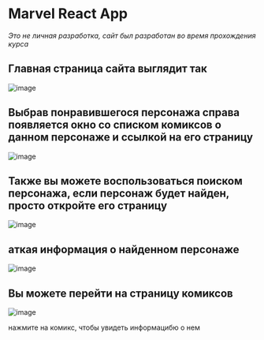 # Marvel React App

*Это не личная разработка, сайт был разработан во время прохождения курса*

## Главная страница сайта выглядит так

![image](https://github.com/2Drotz/MarvelApp/assets/50268595/19e53814-c9eb-4e83-be65-99c4cc13e309)

## Выбрав понравившегося персонажа справа появляется окно со списком комиксов о данном персонаже и ссылкой на его страницу

![image](https://github.com/2Drotz/MarvelApp/assets/50268595/d8641732-05e6-4221-83c6-d4521493c720)

## Также вы можете воспользоваться поиском персонажа, если персонаж будет найден, просто откройте его страницу

![image](https://github.com/2Drotz/MarvelApp/assets/50268595/dfbf16d1-dc9a-45d1-a386-cbd902951af4)

## аткая информация о найденном персонаже

![image](https://github.com/2Drotz/MarvelApp/assets/50268595/f7156ada-cdd7-4266-81c0-f35943eecf5f)

## Вы можете перейти на страницу комиксов
![image](https://github.com/2Drotz/MarvelApp/assets/50268595/95ab1ab8-977d-4bc6-adfd-1e1a5f93e887)

нажмите на комикс, чтобы увидеть информацибю о нем
